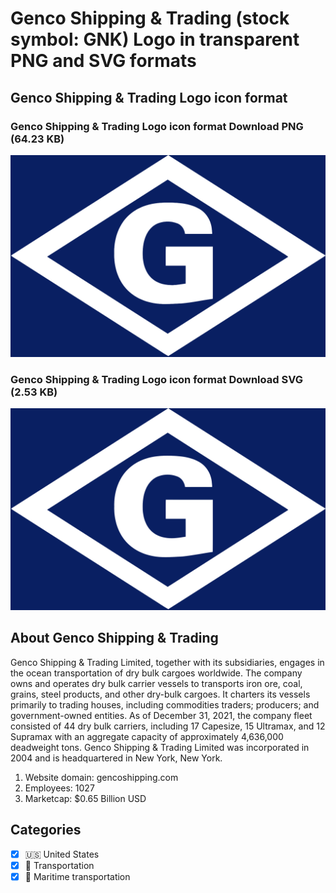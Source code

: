 # Genco Shipping & Trading (stock symbol: GNK) Logo in transparent PNG and SVG formats

## Genco Shipping & Trading Logo icon format

### Genco Shipping & Trading Logo icon format Download PNG (64.23 KB)

![Genco Shipping & Trading Logo icon format Download PNG (64.23 KB)](/img/orig/GNK-a4e8aa91.png)

### Genco Shipping & Trading Logo icon format Download SVG (2.53 KB)

![Genco Shipping & Trading Logo icon format Download SVG (2.53 KB)](/img/orig/GNK-e35d0474.svg)

## About Genco Shipping & Trading

Genco Shipping & Trading Limited, together with its subsidiaries, engages in the ocean transportation of dry bulk cargoes worldwide. The company owns and operates dry bulk carrier vessels to transports iron ore, coal, grains, steel products, and other dry-bulk cargoes. It charters its vessels primarily to trading houses, including commodities traders; producers; and government-owned entities. As of December 31, 2021, the company fleet consisted of 44 dry bulk carriers, including 17 Capesize, 15 Ultramax, and 12 Supramax with an aggregate capacity of approximately 4,636,000 deadweight tons. Genco Shipping & Trading Limited was incorporated in 2004 and is headquartered in New York, New York.

1. Website domain: gencoshipping.com
2. Employees: 1027
3. Marketcap: $0.65 Billion USD


## Categories
- [x] 🇺🇸 United States
- [x] 🚚 Transportation
- [x] 🚢 Maritime transportation
